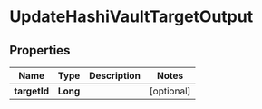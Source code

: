 

# UpdateHashiVaultTargetOutput


## Properties

| Name | Type | Description | Notes |
|------------ | ------------- | ------------- | -------------|
|**targetId** | **Long** |  |  [optional] |



